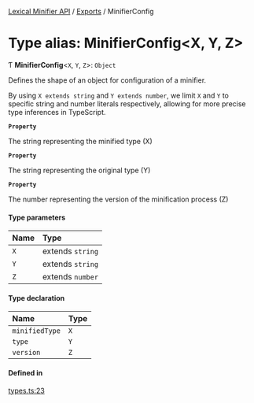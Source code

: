 [Lexical Minifier API](../API.md) / [Exports](../modules.md) / MinifierConfig

# Type alias: MinifierConfig<X, Y, Z\>

Ƭ **MinifierConfig**<`X`, `Y`, `Z`\>: `Object`

Defines the shape of an object for configuration of a minifier.

By using `X extends string` and `Y extends number`, we limit `X` and `Y` to specific string
and number literals respectively, allowing for more precise type inferences in TypeScript.

**`Property`**

The string representing the minified type (X)

**`Property`**

The string representing the original type (Y)

**`Property`**

The number representing the version of the minification process (Z)

#### Type parameters

| Name | Type |
| :------ | :------ |
| `X` | extends `string` |
| `Y` | extends `string` |
| `Z` | extends `number` |

#### Type declaration

| Name | Type |
| :------ | :------ |
| `minifiedType` | `X` |
| `type` | `Y` |
| `version` | `Z` |

#### Defined in

[types.ts:23](https://github.com/fedemartinm/lexical-minifier/blob/b9a31d8/src/types.ts#L23)
